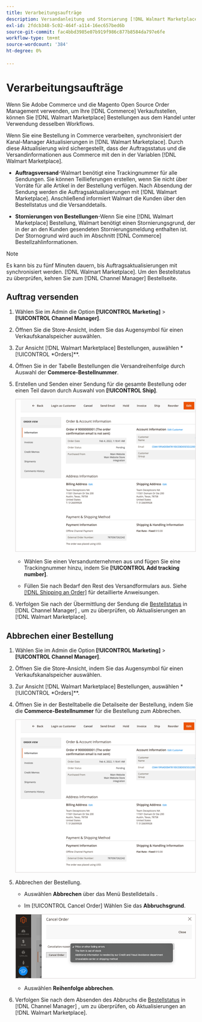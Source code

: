 ```yaml
---
title: Verarbeitungsaufträge
description: Versandanleitung und Stornierung [!DNL Walmart Marketplace] Bestellungen von Adobe Commerce und Magento Open Source.
exl-id: 2fdcb348-5c02-464f-a114-16ec657bed6b
source-git-commit: fac4bbd3985e07b919f986c877b8584da797e6fe
workflow-type: tm+mt
source-wordcount: '384'
ht-degree: 0%

---
```


# Verarbeitungsaufträge

Wenn Sie Adobe Commerce und die Magento Open Source Order Management verwenden, um Ihre [!DNL Commerce] Verkaufsstellen, können Sie [!DNL Walmart Marketplace] Bestellungen aus dem Handel unter Verwendung desselben Workflows.

Wenn Sie eine Bestellung in Commerce verarbeiten, synchronisiert der Kanal-Manager Aktualisierungen in [!DNL Walmart Marketplace]. Durch diese Aktualisierung wird sichergestellt, dass der Auftragsstatus und die Versandinformationen aus Commerce mit den in der Variablen [!DNL Walmart Marketplace].

* **Auftragsversand**-Walmart benötigt eine Trackingnummer für alle Sendungen. Sie können Teillieferungen erstellen, wenn Sie nicht über Vorräte für alle Artikel in der Bestellung verfügen. Nach Absendung der Sendung werden die Auftragsaktualisierungen mit [!DNL Walmart Marketplace]. Anschließend informiert Walmart die Kunden über den Bestellstatus und die Versanddetails.

* **Stornierungen von Bestellungen**-Wenn Sie eine [!DNL Walmart Marketplace] Bestellung, Walmart benötigt einen Stornierungsgrund, der in der an den Kunden gesendeten Stornierungsmeldung enthalten ist. Der Stornogrund wird auch im Abschnitt [!DNL Commerce] Bestellzahlinformationen.

>[!NOTE]
>
> Es kann bis zu fünf Minuten dauern, bis Auftragsaktualisierungen mit synchronisiert werden. [!DNL Walmart Marketplace]. Um den Bestellstatus zu überprüfen, kehren Sie zum [!DNL Channel Manager] Bestellseite.

## Auftrag versenden

1. Wählen Sie im Admin die Option **[!UICONTROL Marketing]** > **[!UICONTROL Channel Manager]**.

1. Öffnen Sie die Store-Ansicht, indem Sie das Augensymbol für einen Verkaufskanalspeicher auswählen.

1. Zur Ansicht [!DNL Walmart Marketplace] Bestellungen, auswählen *[!UICONTROL *Orders]**.

1. Öffnen Sie in der Tabelle Bestellungen die Versandreihenfolge durch Auswahl der **Commerce-Bestellnummer**.

1. Erstellen und Senden einer Sendung für die gesamte Bestellung oder einen Teil davon durch Auswahl von **[!UICONTROL Ship]**.

   ![Commerce Order detail view for a Walmart Marketplace order](assets/order-detail-with-external-order-id.png)

   * Wählen Sie einen Versandunternehmen aus und fügen Sie eine Trackingnummer hinzu, indem Sie **[!UICONTROL Add tracking number]**.

   * Füllen Sie nach Bedarf den Rest des Versandformulars aus. Siehe [[!DNL Shipping an Order]](https://docs.magento.com/user-guide/sales/order-ship.html) für detaillierte Anweisungen.

1. Verfolgen Sie nach der Übermittlung der Sendung die [Bestellstatus](manage-orders.md#about-order-status) in [!DNL Channel Manager] , um zu überprüfen, ob Aktualisierungen an [!DNL Walmart Marketplace].

## Abbrechen einer Bestellung

1. Wählen Sie im Admin die Option **[!UICONTROL Marketing]** > **[!UICONTROL Channel Manager]**.

1. Öffnen Sie die Store-Ansicht, indem Sie das Augensymbol für einen Verkaufskanalspeicher auswählen.

1. Zur Ansicht [!DNL Walmart Marketplace] Bestellungen, auswählen *[!UICONTROL *Orders]**.

1. Öffnen Sie in der Bestelltabelle die Detailseite der Bestellung, indem Sie die **Commerce-Bestellnummer** für die Bestellung zum Abbrechen.

   ![Commerce Order detail view for a Walmart Marketplace order](assets/order-detail-with-external-order-id.png)

1. Abbrechen der Bestellung.

   * Auswählen **Abbrechen** über das Menü Bestelldetails .

   * Im [!UICONTROL Cancel Order] Wählen Sie das **Abbruchsgrund**.

   ![Commerce Order detail view for a Walmart Marketplace order](assets/cancel-order-reason-selector.png)

   * Auswählen **Reihenfolge abbrechen**.


1. Verfolgen Sie nach dem Absenden des Abbruchs die [Bestellstatus](manage-orders.md#about-order-status) in [!DNL Channel Manager] , um zu überprüfen, ob Aktualisierungen an [!DNL Walmart Marketplace].
